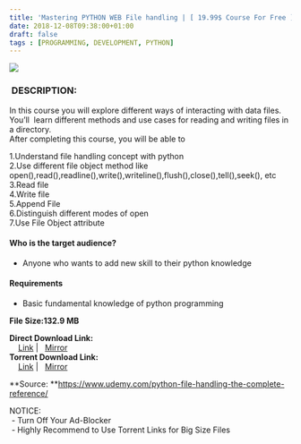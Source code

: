 ```yaml
---
title: 'Mastering PYTHON WEB File handling | [ 19.99$ Course For Free ]'
date: 2018-12-08T09:38:00+01:00
draft: false
tags : [PROGRAMMING, DEVELOPMENT, PYTHON]
---
```


  

[![](https://tutsgalaxy.com/wp-content/uploads/2018/11/Mastering-PYTHON-WEB-File-handling.jpg)](https://tutsgalaxy.com/wp-content/uploads/2018/11/Mastering-PYTHON-WEB-File-handling.jpg)

###  DESCRIPTION:

In this course you will explore different ways of interacting with data files. You’ll  learn different methods and use cases for reading and writing files in a directory.  
After completing this course, you will be able to  

1.Understand file handling concept with python  
2.Use different file object method like open(),read(),readline(),write(),writeline(),flush(),close(),tell(),seek(), etc  
3.Read file  
4.Write file  
5.Append File  
6.Distinguish different modes of open  
7.Use File Object attribute  

#### Who is the target audience?

*   Anyone who wants to add new skill to their python knowledge

#### Requirements

*   Basic fundamental knowledge of python programming

**File Size:132.9 MB**

**Direct Download Link:**  
    [Link](http://turboagram.com/18521555/mastering-python-link1) |   [Mirror](http://turboagram.com/18521555/mastering-python-link2/)  
**Torrent Download Link:**  
    [Link](http://turboagram.com/18521555/mastering-python-torrent1) |   [Mirror](http://turboagram.com/18521555/mastering-python-torrent2)  
  
**Source: **https://www.udemy.com/python-file-handling-the-complete-reference/  
  
NOTICE:  
 - Turn Off Your Ad-Blocker  
 - Highly Recommend to Use Torrent Links for Big Size Files